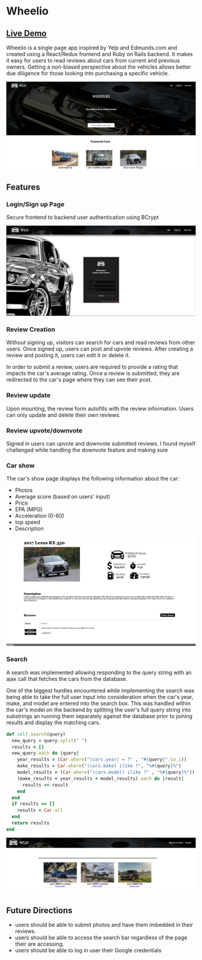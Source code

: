 # Wheelio

## [Live Demo](https://wheelio.herokuapp.com/#/)

Wheelio is a single page app inspired by Yelp and Edmunds.com and created using a React/Redux frontend and Ruby on Rails backend.
It makes it easy for users to read reviews about cars from current and previous owners. Getting a non-biased perspective about the vehicles allows better due diligence for those looking into purchasing a specific vehicle.

![](https://github.com/aazaiez/Wheelio/blob/master/Docs/Homepage.png?raw=true)

## Features

### Login/Sign up Page

Secure frontend to backend user authentication using BCrypt

![](https://github.com/aazaiez/Wheelio/blob/master/Docs/Sign_up.png?raw=true)


### Review Creation

Without signing up, visitors can search for cars and read reviews from other users. Once signed up, users can post and upvote reviews.
After creating a review and posting it, users can edit it or delete it.

In order to submit a review, users are required to provide a rating that impacts the car's average rating. Once a review is submitted, they are redirected to the car's page where they can see their post.  



### Review update

Upon mounting, the review form autofills with the review information. Users can only update and delete their own reviews.


### Review upvote/downvote

Signed in users can upvote and downvote submitted reviews. I found myself challenged while handling the downvote feature and making sure

### Car show

The car's show page displays the following information about the car:
* Photos
* Average score (based on users' input)
* Price
* EPA (MPG)
* Acceleration (0-60)
* top speed
* Description


![](https://github.com/aazaiez/Wheelio/blob/master/Docs/car_show.png?raw=true)


### Search

A search was implemented allowing responding to the query string with an ajax call that fetches the cars from the database.

One of the biggest hurdles encountered while implementing the search was being able to take the full user input into consideration when the car's year, make, and model are entered into the search box. This was handled within the car's model on the backend by splitting the user's full query string into substrings an running them separately against the database prior to joining results and display the matching cars.

```ruby
def self.search(query)
  new_query = query.split(" ")
  results = []
  new_query.each do |query|
    year_results = (Car.where("(cars.year) = ?" , "#{query}".to_i))
    make_results = Car.where("(cars.make) ilike ?", "%#{query}%")
    model_results = (Car.where("(cars.model) ilike ?" , "%#{query}%"))
    (make_results + year_results + model_results).each do |result|
      results << result
    end
  end
  if results == []
    results = Car.all
  end
  return results
end
```

![](https://github.com/aazaiez/Wheelio/blob/master/Docs/search_page.png?raw=true)

## Future Directions

* users should be able to submit photos and have them imbedded in their reviews.
* users should be able to access the search bar regardless of the page their are accessing.
* users should be able to log in user their Google credentials
